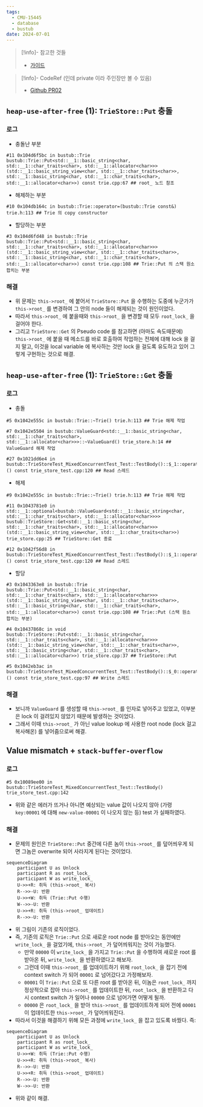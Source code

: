 ```yaml
---
tags:
  - CMU-15445
  - database
  - bustub
date: 2024-07-01
---
```

> [!info]- 참고한 것들
> - [가이드](https://15445.courses.cs.cmu.edu/fall2023/project0/)

> [!info]- CodeRef (인데 private 이라 주인장만 볼 수 있음)
> - [Github PR02](https://github.com/haeramkeem/bustub-private.idbs.fall.2023.cs.cmu.edu/pull/2)

## `heap-use-after-free` (1): `TrieStore::Put` 충돌

### 로그

- 충돌난 부분

```
#11 0x104d6f5bc in bustub::Trie bustub::Trie::Put<std::__1::basic_string<char, std::__1::char_traits<char>, std::__1::allocator<char>>>(std::__1::basic_string_view<char, std::__1::char_traits<char>>, std::__1::basic_string<char, std::__1::char_traits<char>, std::__1::allocator<char>>) const trie.cpp:67 ## root_ 노드 참조
```

- 해제하는 부분

```
#10 0x104db164c in bustub::Trie::operator=(bustub::Trie const&) trie.h:113 ## Trie 의 copy constructor
```

- 할당하는 부분

```
#3 0x104d6fd48 in bustub::Trie bustub::Trie::Put<std::__1::basic_string<char, std::__1::char_traits<char>, std::__1::allocator<char>>>(std::__1::basic_string_view<char, std::__1::char_traits<char>>, std::__1::basic_string<char, std::__1::char_traits<char>, std::__1::allocator<char>>) const trie.cpp:108 ## Trie::Put 의 스택 원소 합치는 부분
```

### 해결

- 위 문제는 `this->root_` 에 붙어서 `TrieStore::Put` 을 수행하는 도중에 누군가가 `this->root_` 를 변경하여 그 안의 node 들이 해제되는 것이 원인이었다.
 - 따라서 `this->root_` 에 붙을때와 `this->root_` 을 변경할 때 모두 `root_lock_` 을 걸어야 한다.
- 그리고 `TrieStore::Get` 의 Pseudo code 를 참고하면 (아마도 속도때문에) `this->root_` 에 붙을 때 메소드를 바로 호출하여 작업하는 전체에 대해 lock 을 걸지 말고, 이것을 local variable 에 복사하는 것만 lock 을 걸도록 유도하고 있어 그렇게 구현하는 것으로 해결.

## `heap-use-after-free` (1): `TrieStore::Get` 충돌

### 로그

- 충돌

```
#5 0x1042e555c in bustub::Trie::~Trie() trie.h:113 ## Trie 해제 작업
```

```
#7 0x1042e5504 in bustub::ValueGuard<std::__1::basic_string<char, std::__1::char_traits<char>, std::__1::allocator<char>>>::~ValueGuard() trie_store.h:14 ## ValueGuard 해제 작업
```

```
#27 0x1021dd6e4 in bustub::TrieStoreTest_MixedConcurrentTest_Test::TestBody()::$_1::operator()() const trie_store_test.cpp:120 ## Read 스레드
```

- 해제

```
#9 0x1042e555c in bustub::Trie::~Trie() trie.h:113 ## Trie 해제 작업
```

```
#11 0x1043781e0 in std::__1::optional<bustub::ValueGuard<std::__1::basic_string<char, std::__1::char_traits<char>, std::__1::allocator<char>>>> bustub::TrieStore::Get<std::__1::basic_string<char, std::__1::char_traits<char>, std::__1::allocator<char>>>(std::__1::basic_string_view<char, std::__1::char_traits<char>>) trie_store.cpp:25 ## TrieStore::Get 종료
```

```
#12 0x1042f56d8 in bustub::TrieStoreTest_MixedConcurrentTest_Test::TestBody()::$_1::operator()() const trie_store_test.cpp:120 ## Read 스레드
```

- 할당

```
#3 0x1043363e8 in bustub::Trie bustub::Trie::Put<std::__1::basic_string<char, std::__1::char_traits<char>, std::__1::allocator<char>>>(std::__1::basic_string_view<char, std::__1::char_traits<char>>, std::__1::basic_string<char, std::__1::char_traits<char>, std::__1::allocator<char>>) const trie.cpp:108 ## Trie::Put (스택 원소 합치는 부분)
```

```
#4 0x10437868c in void bustub::TrieStore::Put<std::__1::basic_string<char, std::__1::char_traits<char>, std::__1::allocator<char>>>(std::__1::basic_string_view<char, std::__1::char_traits<char>>, std::__1::basic_string<char, std::__1::char_traits<char>, std::__1::allocator<char>>) trie_store.cpp:37 ## TrieStore::Put
```

```
#5 0x1042eb3ac in bustub::TrieStoreTest_MixedConcurrentTest_Test::TestBody()::$_0::operator()() const trie_store_test.cpp:97 ## Write 스레드
```

### 해결

- 보니까 `ValueGuard` 를 생성할 때 `this->root_` 를 인자로 넣어주고 있었고, 이부분은 lock 이 걸려있지 않았기 때문에 발생하는 것이었다.
- 그래서 이때 `this->root_` 가 아닌 value lookup 에 사용한 root node (lock 걸고 복사해온) 를 넣어줌으로써 해결.

## Value mismatch + `stack-buffer-overflow`

### 로그

```
#5 0x10089ee00 in bustub::TrieStoreTest_MixedConcurrentTest_Test::TestBody() trie_store_test.cpp:142
```

- 위와 같은 에러가 뜨거나 아니면 예상되는 value 값이 나오지 않아 (가령 `key:00001` 에 대해 `new-value-00001` 이 나오지 않는 등) test 가 실패하였다.

### 해결

- 문제의 원인은 `TrieStore::Put` 중간에 다른 놈이 `this->root_` 를 덮어씌우게 되면 그놈은 overwrite 되어 사라지게 된다는 것이었다.

```mermaid
sequenceDiagram
	participant U as Unlock
	participant R as root_lock_
	participant W as write_lock_
	U->>+R: 취득 (this->root_ 복사)
	R-->>-U: 반환
	U->>+W: 취득 (Trie::Put 수행)
	W-->>-U: 반환
	U->>+R: 취득 (this->root_ 업데이트)
	R-->>-U: 반환
```

- 위 그림이 기존의 로직이었다.
- 즉, 기존의 로직은 `Trie::Put` 으로 새로운 root node 를 받아오는 동안에만 `write_lock_` 을 걸었기에, `this->root_` 가 덮어씌워지는 것이 가능했다.
	- 만약 `00000` 이 `write_lock_` 을 가지고 `Trie::Put` 을 수행하여 새로운 root 를 받아온 뒤, `write_lock_` 을 반환하였다고 해보자.
	- 그런데 이때 `this->root_` 를 업데이트하기 위해 `root_lock_` 을 잡기 전에 context switch 가 되어 `00001` 로 넘어갔다고 가정해보자.
	- `00001` 이 `Trie::Put` 으로 또 다른 root 를 받아온 뒤, 이놈은 `root_lock_` 까지 정상적으로 잡아 `this->root_` 를 업데이트한 뒤, `root_lock_` 을 반환하고 다시 context switch 가 일어나 `00000` 으로 넘어가면 어떻게 될까.
	- `00000` 은 `root_lock_` 을 받아 `this->root_` 를 업데이트하게 되어 전에 `00001` 이 업데이트한 `this->root_` 가 덮어씌워진다.
- 따라서 이것을 해결하기 위해 모든 과정에 `write_lock_` 을 잡고 있도록 바꿨다. 즉:

```mermaid
sequenceDiagram
	participant U as Unlock
	participant R as root_lock_
	participant W as write_lock_
	U->>+W: 취득 (Trie::Put 수행)
	U->>+R: 취득 (this->root_ 복사)
	R-->>-U: 반환
	U->>+R: 취득 (this->root_ 업데이트)
	R-->>-U: 반환
	W-->>-U: 반환
```

- 위와 같이 해결.